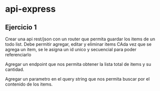 # api-express

## Ejercicio 1

Crear una api rest/json con un router que permita guardar los items de un todo list.
Debe permitir agregar, editar y eliminar items
CAda vez que se agrega un item, se le asigna un id unico y secuencial para poder referenciarlo

Agregar un endpoint que nos permita obtener la lista total de items y su cantidad. 

Agregar un parametro en el query string que nos permita buscar por el contenido de los items. 
